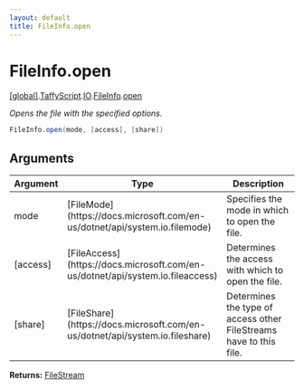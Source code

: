 ```yaml
---
layout: default
title: FileInfo.open
---
```


# FileInfo.open

[\[global\]]({{site.baseurl}}/docs/).[TaffyScript]({{site.baseurl}}/docs/TaffyScript/).[IO]({{site.baseurl}}/docs/TaffyScript/IO/).[FileInfo]({{site.baseurl}}/docs/TaffyScript/IO/FileInfo/).[open]({{site.baseurl}}/docs/TaffyScript/IO/FileInfo/open/)

_Opens the file with the specified options._

```cs
FileInfo.open(mode, [access], [share])
```

## Arguments

<table>
  <col width="15%">
  <col width="15%">
  <thead>
    <tr>
      <th>Argument</th>
      <th>Type</th>
      <th>Description</th>
    </tr>
  </thead>
  <tbody>
    <tr>
      <td>mode</td>
      <td>[FileMode](https://docs.microsoft.com/en-us/dotnet/api/system.io.filemode)</td>
      <td>Specifies the mode in which to open the file.</td>
    </tr>
    <tr>
      <td>[access]</td>
      <td>[FileAccess](https://docs.microsoft.com/en-us/dotnet/api/system.io.fileaccess)</td>
      <td>Determines the access with which to open the file.</td>
    </tr>
    <tr>
      <td>[share]</td>
      <td>[FileShare](https://docs.microsoft.com/en-us/dotnet/api/system.io.fileshare)</td>
      <td>Determines the type of access other FileStreams have to this file.</td>
    </tr>
  </tbody>
</table>

**Returns:** [FileStream]({{site.baseurl}}/docs/TaffyScript/IO/FileStream)
